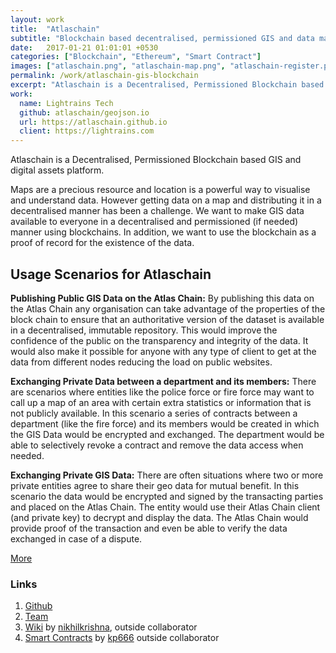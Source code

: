 ```yaml
---
layout: work
title:  "Atlaschain"
subtitle: "Blockchain based decentralised, permissioned GIS and data management platform."
date:   2017-01-21 01:01:01 +0530
categories: ["Blockchain", "Ethereum", "Smart Contract"]
images: ["atlaschain.png", "atlaschain-map.png", "atlaschain-register.png"]
permalink: /work/atlaschain-gis-blockchain
excerpt: "Atlaschain is a Decentralised, Permissioned Blockchain based GIS and digital assets platform."
work:
  name: Lightrains Tech
  github: atlaschain/geojson.io
  url: https://atlaschain.github.io
  client: https://lightrains.com
---
```


Atlaschain is a Decentralised, Permissioned Blockchain based GIS and digital assets platform.

Maps are a precious resource and location is a powerful way to visualise and understand data. However getting data on a map and distributing it in a decentralised manner has been a challenge. We want to make GIS data available to everyone in a decentralised and permissioned (if needed) manner using blockchains. In addition, we want to use the blockchain as a proof of record for the existence of the data.

## Usage Scenarios for Atlaschain

**Publishing Public GIS Data on the Atlas Chain:** By publishing this data on the Atlas Chain any organisation can take advantage of the properties of the block chain to ensure that an authoritative version of the dataset is available in a decentralised, immutable repository. This would improve the confidence of the public on the transparency and integrity of the data. It would also make it possible for anyone with any type of client to get at the data from different nodes reducing the load on public websites.

**Exchanging Private Data between a department and its members:** There are scenarios where entities like the police force or fire force may want to call up a map of an area with certain extra statistics or information that is not publicly available. In this scenario a series of contracts between a department (like the fire force) and its members would be created in which the GIS Data would be encrypted and exchanged. The department would be able to selectively revoke a contract and remove the data access when needed.

**Exchanging Private GIS Data:** There are often situations where two or more private entities agree to share their geo data for mutual benefit. In this scenario the data would be encrypted and signed by the transacting parties and placed on the Atlas Chain. The entity would use their Atlas Chain client (and private key) to decrypt and display the data. The Atlas Chain would provide proof of the transaction and even be able to verify the data exchanged in case of a dispute.

[More](https://github.com/atlaschain/atlas-design/wiki/Usage-Scenarios-for-Atlas-Chain)

### Links

1. [Github](https://github.com/atlaschain)
2. [Team](https://github.com/orgs/atlaschain/people)
3. [Wiki](https://github.com/atlaschain/atlas-design/wiki) by [nikhilkrishna](https://github.com/nikhilkrishna), outside collaborator
4. [Smart Contracts](https://github.com/atlaschain/contracts) by [kp666](https://github.com/kp666) outside collaborator
